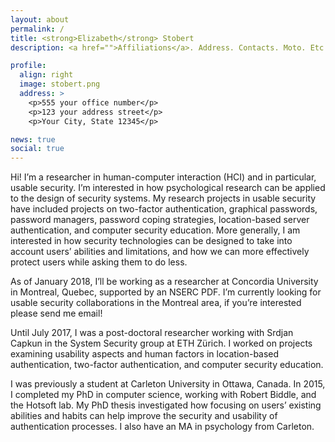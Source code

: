 ```yaml
---
layout: about
permalink: /
title: <strong>Elizabeth</strong> Stobert
description: <a href="">Affiliations</a>. Address. Contacts. Moto. Etc.

profile:
  align: right
  image: stobert.png
  address: >
    <p>555 your office number</p>
    <p>123 your address street</p>
    <p>Your City, State 12345</p>

news: true
social: true
---
```

Hi! I’m a researcher in human-computer interaction (HCI) and in particular, usable security. I’m interested in how psychological research can be applied to the design of security systems. My research projects in usable security have included projects on two-factor authentication, graphical passwords, password managers, password coping strategies, location-based server authentication, and computer security education. More generally, I am interested in how security technologies can be designed to take into account users’ abilities and limitations, and how we can more effectively protect users while asking them to do less.

As of January 2018, I’ll be working as a researcher at Concordia University in Montreal, Quebec, supported by an NSERC PDF. I’m currently looking for usable security collaborations in the Montreal area, if you’re interested please send me email!

Until July 2017, I was a post-doctoral researcher working with Srdjan Capkun in the System Security group at ETH Zürich. I worked on projects examining usability aspects and human factors in location-based authentication, two-factor authentication, and computer security education.

I was previously a student at Carleton University in Ottawa, Canada. In 2015, I completed my PhD in computer science, working with Robert Biddle, and the Hotsoft lab. My PhD thesis investigated how focusing on users’ existing abilities and habits can help improve the security and usability of authentication processes. I also have an MA in psychology from Carleton.
